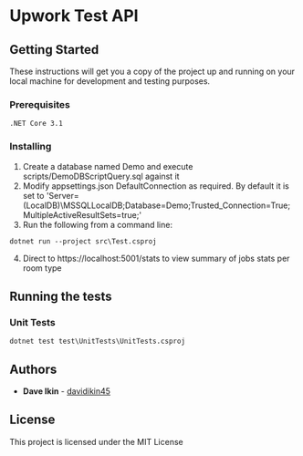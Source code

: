# Upwork Test API

## Getting Started

These instructions will get you a copy of the project up and running on your local machine for development and testing purposes.

### Prerequisites

```
.NET Core 3.1
```

### Installing
1. Create a database named Demo and execute scripts/DemoDBScriptQuery.sql against it
2. Modify appsettings.json DefaultConnection as required. By default it is set to 'Server=(LocalDB)\\MSSQLLocalDB;Database=Demo;Trusted_Connection=True;MultipleActiveResultSets=true;'
3. Run the following from a command line:
```
dotnet run --project src\Test.csproj
```
4. Direct to https://localhost:5001/stats to view summary of jobs stats per room type

## Running the tests

### Unit Tests
```
dotnet test test\UnitTests\UnitTests.csproj
```

## Authors

* **Dave Ikin** - [davidikin45](https://github.com/davidikin45)

## License

This project is licensed under the MIT License